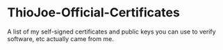 # ThioJoe-Official-Certificates
A list of my self-signed certificates and public keys you can use to verify software, etc actually came from me.
